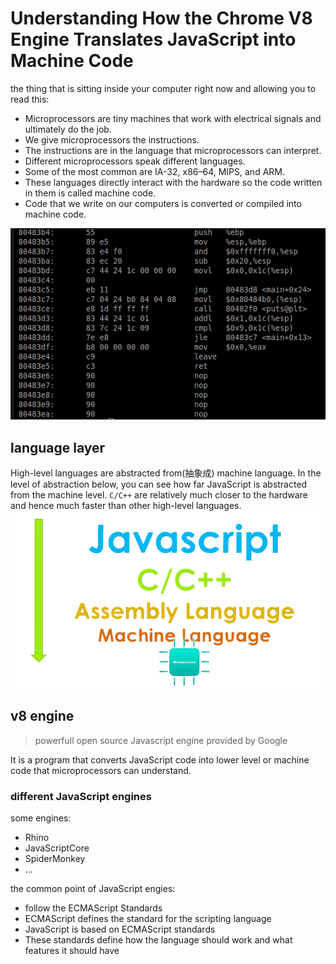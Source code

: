 # Understanding How the Chrome V8 Engine Translates JavaScript into Machine Code
the thing that is sitting inside your computer right now and allowing you to read this:
- Microprocessors are tiny machines that work with electrical signals and ultimately do the job.
- We give microprocessors the instructions.
- The instructions are in the language that microprocessors can interpret.
- Different microprocessors speak different languages.
- Some of the most common are IA-32, x86–64, MIPS, and ARM.
- These languages directly interact with the hardware so the code written in them is called machine code.
- Code that we write on our computers is converted or compiled into machine code.

![machine code](../assets/image/1_T2RkznzWBPFp3JM3L7zx5A.png)

## language layer
High-level languages are abstracted from(抽象成) machine language. In the level of abstraction below, you can see how far JavaScript is abstracted from the machine level. `C/C++` are relatively much closer to the hardware and hence much faster than other high-level languages.
![](../assets/image/1_Hmr87--VeQ_GyZesKYtEeg.png)
## v8 engine
> powerfull open source Javascript engine provided by Google

It is a program that converts JavaScript code into lower level or machine code that microprocessors can understand.

### different JavaScript engines
some engines:
- Rhino
- JavaScriptCore
- SpiderMonkey
- ...

the common point of JavaScript engies:
- follow the ECMAScript Standards
- ECMAScript defines the standard for the scripting language
- JavaScript is based on ECMAScript standards
- These standards define how the language should work and what features it should have


